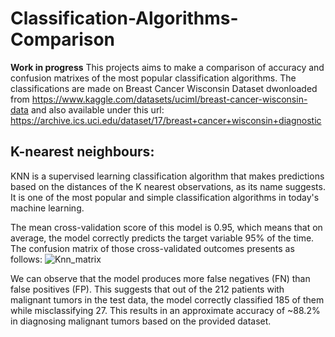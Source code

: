 # Classification-Algorithms-Comparison
**Work in progress**
This projects aims to make a comparison of accuracy and confusion matrixes of the most popular classification algorithms. The classifications are made on Breast Cancer Wisconsin Dataset dwonloaded from https://www.kaggle.com/datasets/uciml/breast-cancer-wisconsin-data
and also available under this url: https://archive.ics.uci.edu/dataset/17/breast+cancer+wisconsin+diagnostic

## K-nearest neighbours:
KNN is a supervised learning classification algorithm that makes predictions based on the distances of the K nearest observations, as its name suggests. It is one of the most popular and simple classification algorithms in today's machine learning. 

The mean cross-validation score of this model is 0.95, which means that on average, the model correctly predicts the target variable 95% of the time.
The confusion matrix of those cross-validated outcomes presents as follows:
 ![Knn_matrix](https://github.com/SzymonScib/Classification-Algorithms-Comparison/assets/147078927/8eb68dfa-64da-469c-bad2-639fe2defbfa)
 
We can observe that the model produces more false negatives (FN) than false positives (FP). This suggests that out of the 212 patients with malignant tumors in the test data, the model correctly classified 185 of them while misclassifying 27. This results in an approximate accuracy of ~88.2% in diagnosing malignant tumors based on the provided dataset.
